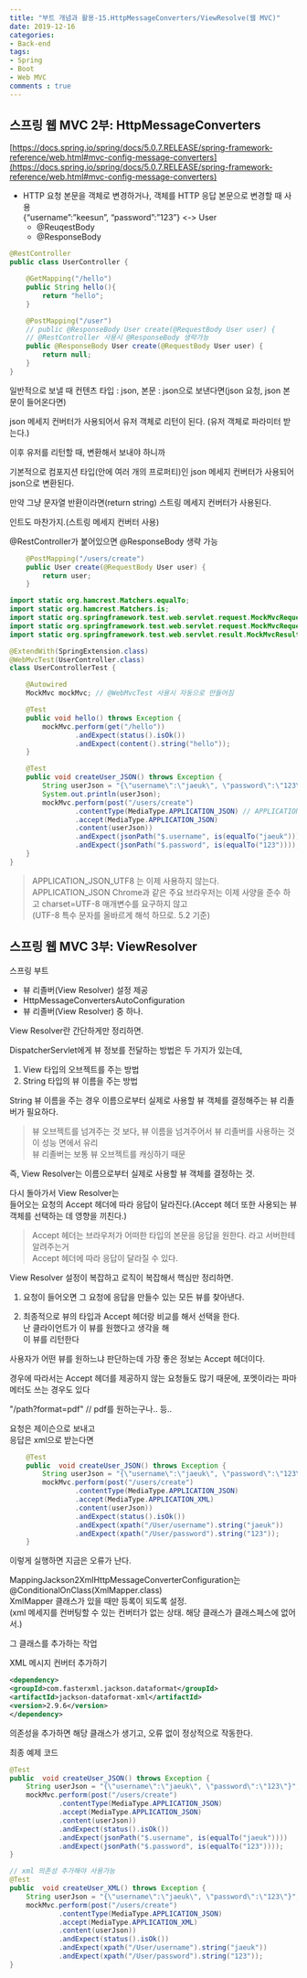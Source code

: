 ```yaml
---
title: "부트 개념과 활용-15.HttpMessageConverters/ViewResolve(웹 MVC)"
date: 2019-12-16
categories:
- Back-end
tags:
- Spring 
- Boot
- Web MVC
comments : true
---
```



## 스프링 웹 MVC 2부: HttpMessageConverters

[https://docs.spring.io/spring/docs/5.0.7.RELEASE/spring-framework-reference/web.html#mvc-config-message-converters](https://docs.spring.io/spring/docs/5.0.7.RELEASE/spring-framework-reference/web.html#mvc-config-message-converters)          

- HTTP 요청 본문을 객체로 변경하거나, 객체를 HTTP 응답 본문으로 변경할 때 사용       
  {“username”:”keesun”, “password”:”123”} <-> User           
  - @ReuqestBody     
  - @ResponseBody       

~~~java
@RestController
public class UserController {

    @GetMapping("/hello")
    public String hello(){
        return "hello";
    }

    @PostMapping("/user")
    // public @ResponseBody User create(@RequestBody User user) {
    // @RestController 사용시 @ResponseBody 생략가능
    public @ResponseBody User create(@RequestBody User user) {
        return null;
    }
}
~~~

일반적으로 보낼 때 컨텐츠 타입 : json, 본문 : json으로 보낸다면(json 요청, json 본문이 들어온다면)          

json 메세지 컨버터가 사용되어서 유저 객체로 리턴이 된다. (유저 객체로 파라미터 받는다.)       

이후 유저를 리턴할 때, 변환해서 보내야 하니까          

기본적으로 컴포지션 타입(안에 여러 개의 프로퍼티)인 json 메세지 컨버터가 사용되어 json으로 변환된다.            

만약 그냥 문자열 반환이라면(return string) 스트링 메세지 컨버터가 사용된다.         

인트도 마찬가지.(스트링 메세지 컨버터 사용)


@RestController가 붙어있으면 @ResponseBody 생략 가능
~~~java
    @PostMapping("/users/create")
    public User create(@RequestBody User user) {
        return user;
    }
~~~
~~~java
import static org.hamcrest.Matchers.equalTo;
import static org.hamcrest.Matchers.is;
import static org.springframework.test.web.servlet.request.MockMvcRequestBuilders.get;
import static org.springframework.test.web.servlet.request.MockMvcRequestBuilders.post;
import static org.springframework.test.web.servlet.result.MockMvcResultMatchers.*;

@ExtendWith(SpringExtension.class)
@WebMvcTest(UserController.class)
class UserControllerTest {

    @Autowired
    MockMvc mockMvc; // @WebMvcTest 사용시 자동으로 만들어짐

    @Test
    public void hello() throws Exception {
        mockMvc.perform(get("/hello"))
                .andExpect(status().isOk())
                .andExpect(content().string("hello"));
    }

    @Test
    public void createUser_JSON() throws Exception {
        String userJson = "{\"username\":\"jaeuk\", \"password\":\"123\"}";
        System.out.println(userJson);
        mockMvc.perform(post("/users/create")
                .contentType(MediaType.APPLICATION_JSON) // APPLICATION_JSON_UTF8 미사용
                .accept(MediaType.APPLICATION_JSON)
                .content(userJson))
                .andExpect(jsonPath("$.username", is(equalTo("jaeuk"))))
                .andExpect(jsonPath("$.password", is(equalTo("123"))));
    }
}
~~~

>APPLICATION_JSON_UTF8 는 이제 사용하지 않는다.                     
APPLICATION_JSON Chrome과 같은 주요 브라우저는 이제 사양을 준수 하고 charset=UTF-8 매개변수를 요구하지 않고           
(UTF-8 특수 문자를 올바르게 해석 하므로. 5.2 기준)       


## 스프링 웹 MVC 3부: ViewResolver

스프링 부트           
- 뷰 리졸버(View Resolver) 설정 제공
- HttpMessageConvertersAutoConfiguration
- 뷰 리졸버(View Resolver) 중 하나.    



View Resolver란 간단하게만 정리하면.      

DispatcherServlet에게 뷰 정보를 전달하는 방법은 두 가지가 있는데,

1. View 타입의 오브젝트를 주는 방법
2. String 타입의 뷰 이름을 주는 방법

String 뷰 이름을 주는 경우
이름으로부터 실제로 사용할 뷰 객체를 결정해주는 뷰 리졸버가 필요하다.
>뷰 오브젝트를 넘겨주는 것 보다, 뷰 이름을 넘겨주어서 뷰 리졸버를 사용하는 것이 성능 면에서 유리              
뷰 리졸버는 보통 뷰 오브젝트를 캐싱하기 때문

즉, View Resolver는 이름으로부터 실제로 사용할 뷰 객체를 결정하는 것.

다시 돌아가서 View Resolver는          
들어오는 요청의 Accept 헤더에 따라 응답이 달라진다.(Accept 헤더 또한 사용되는 뷰 객체를 선택하는 데 영향을 끼친다.)            

>Accept 헤더는 브라우저가 어떠한 타입의 본문을 응답을 원한다. 라고 서버한테 알려주는거               
Accept 헤더에 따라 응답이 달라질 수 있다.               



View Resolver 설정이 복잡하고 로직이 복잡해서 핵심만 정리하면.          

1. 요청이 들어오면 그 요청에 응답을 만들수 있는 모든 뷰를 찾아낸다.

2. 최종적으로 뷰의 타입과 Accept 헤더랑 비교를 해서 선택을 한다.                
난 클라이언트가 이 뷰를 원했다고 생각을 해       
이 뷰를 리턴한다        



사용자가 어떤 뷰를 원하느냐 판단하는데 가장 좋은 정보는 Accept 헤더이다.

경우에 따라서는 Accept 헤더를 제공하지 않는 요청들도 많기 때문에,
포멧이라는 파마메터도 쓰는 경우도 있다

"/path?format=pdf"
// pdf를 원하는구나.. 등..


요청은 제이슨으로 보내고     
응답은 xml으로 받는다면    
~~~java
    @Test
    public  void createUser_JSON() throws Exception {
        String userJson = "{\"username\":\"jaeuk\", \"password\":\"123\"}";
        mockMvc.perform(post("/users/create")
                .contentType(MediaType.APPLICATION_JSON)
                .accept(MediaType.APPLICATION_XML)
                .content(userJson))
                .andExpect(status().isOk())
                .andExpect(xpath("/User/username").string("jaeuk"))
                .andExpect(xpath("/User/password").string("123"));
    }
~~~

이렇게 실행하면 지금은 오류가 난다.

MappingJackson2XmlHttpMessageConverterConfiguration는      
@ConditionalOnClass(XmlMapper.class)        
XmlMapper 클래스가 있을 때만 등록이 되도록 설정.         
(xml 메세지를 컨버팅할 수 있는 컨버터가 없는 상태. 해당 클래스가 클래스페스에 없어서.)             

그 클래스를 추가하는 작업      

XML 메시지 컨버터 추가하기           
~~~xml
<dependency>
<groupId>com.fasterxml.jackson.dataformat</groupId>
<artifactId>jackson-dataformat-xml</artifactId>
<version>2.9.6</version>
</dependency>
~~~
의존성을 추가하면 해당 클래스가 생기고, 오류 없이 정상적으로 작동한다.          


최종 예제 코드           
~~~java
@Test
public  void createUser_JSON() throws Exception {
    String userJson = "{\"username\":\"jaeuk\", \"password\":\"123\"}";
    mockMvc.perform(post("/users/create")
            .contentType(MediaType.APPLICATION_JSON)
            .accept(MediaType.APPLICATION_JSON)
            .content(userJson))
            .andExpect(status().isOk())
            .andExpect(jsonPath("$.username", is(equalTo("jaeuk"))))
            .andExpect(jsonPath("$.password", is(equalTo("123"))));
}

// xml 의존성 추가해야 사용가능
@Test
public  void createUser_XML() throws Exception {
    String userJson = "{\"username\":\"jaeuk\", \"password\":\"123\"}";
    mockMvc.perform(post("/users/create")
            .contentType(MediaType.APPLICATION_JSON)
            .accept(MediaType.APPLICATION_XML)
            .content(userJson))
            .andExpect(status().isOk())
            .andExpect(xpath("/User/username").string("jaeuk"))
            .andExpect(xpath("/User/password").string("123"));
}
~~~


